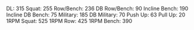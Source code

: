 DL: 315
 Squat: 255
 Row/Bench: 236
 DB Row/Bench: 90
 Incline Bench: 190
 Incline DB Bench: 75
 Military: 185
 DB Military: 70
 Push Up: 63
 Pull Up: 20
 1RPM Squat: 525
 1RPM Row: 425
 1RPM Bench: 390

